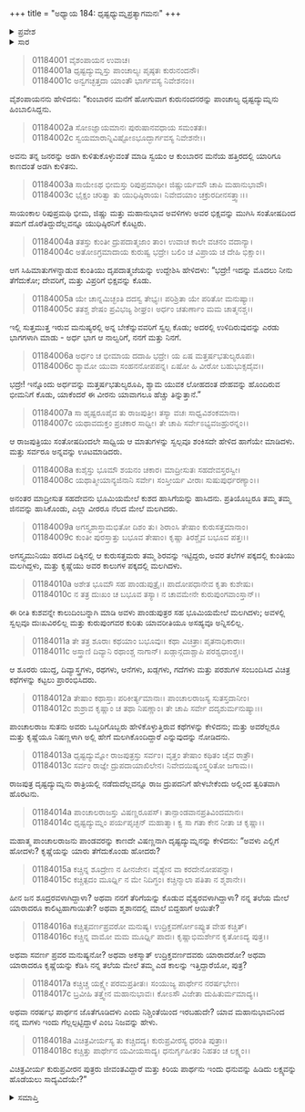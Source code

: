 +++
title = "ಅಧ್ಯಾಯ 184: ಧೃಷ್ಟಧ್ಯುಮ್ನಪ್ರತ್ಯಾಗಮನಃ"
+++

<details><summary>ಪ್ರವೇಶ</summary>


।।   ಓಂ ಓಂ ನಮೋ ನಾರಾಯಣಾಯ।।   ಶ್ರೀ ವೇದವ್ಯಾಸಾಯ ನಮಃ ।।

ಶ್ರೀ ಕೃಷ್ಣದ್ವೈಪಾಯನ ವೇದವ್ಯಾಸ ವಿರಚಿತ  

**ಶ್ರೀ ಮಹಾಭಾರತ**

**ಆದಿ ಪರ್ವ**

**ಸ್ವಯಂವರ ಪರ್ವ**

**ಅಧ್ಯಾಯ 184**

</details>


<details><summary>ಸಾರ</summary>

ಧೃಷ್ಟದ್ಯುಮ್ನನು ಹಿಂಬಾಲಿಸಿ ಕುಂಬಾರನ ಮನೆಗೆ ಬಂದು ಅಡಗಿ ಕುಳಿತು ನಡೆದುದೆಲ್ಲವನ್ನೂ ನೋಡಿದುದು (1-2). ಪಾಂಡವರು ಊಟಮಾಡಿದುದನ್ನು, ಮಲಗಿಕೊಂಡಿದುದನ್ನು ನೋಡಿದ ಧೃಷ್ಟದ್ಯುಮ್ನನು ತಂದೆಗೆ ವರದಿಮಾಡಲು ಹೊರಟುಹೋದುದು (3-13). ದ್ರೌಪದಿಯನ್ನು ಗೆದ್ದವನು ಅರ್ಜುನನೇ ಎಂದು ದ್ರುಪದನು ಮಗನನ್ನು ಪ್ರಶ್ನಿಸುವುದು (14-18).

</details>


> 01184001 ವೈಶಂಪಾಯನ ಉವಾಚ।  
01184001a ಧೃಷ್ಟದ್ಯುಮ್ನಸ್ತು ಪಾಂಚಾಲ್ಯಃ ಪೃಷ್ಠತಃ ಕುರುನಂದನೌ।  
01184001c ಅನ್ವಗಚ್ಛತ್ತದಾ ಯಾಂತೌ ಭಾರ್ಗವಸ್ಯ ನಿವೇಶನಂ।।

ವೈಶಂಪಾಯನನು ಹೇಳಿದನು: “ಕುಂಬಾರನ ಮನೆಗೆ ಹೋಗುವಾಗ ಕುರುನಂದನರನ್ನು ಪಾಂಚಾಲ್ಯ ಧೃಷ್ಟದ್ಯುಮ್ನನು ಹಿಂಬಾಲಿಸಿದ್ದನು.

> 01184002a ಸೋಽಜ್ಞಾಯಮಾನಃ ಪುರುಷಾನವಧಾಯ ಸಮಂತತಃ।  
01184002c ಸ್ವಯಮಾರಾನ್ನಿವಿಷ್ಟೋಽಭೂದ್ಭಾರ್ಗವಸ್ಯ ನಿವೇಶನೇ।।

ಅವನು ತನ್ನ ಜನರನ್ನು ಅಡಗಿ ಕುಳಿತುಕೊಳ್ಳುವಂತೆ ಮಾಡಿ ಸ್ವಯಂ ಆ ಕುಂಬಾರನ ಮನೆಯ ಹತ್ತಿರದಲ್ಲಿ ಯಾರಿಗೂ ಕಾಣದಂತೆ ಅಡಗಿ ಕುಳಿತನು.

> 01184003a ಸಾಯೇಽಥ ಭೀಮಸ್ತು ರಿಪುಪ್ರಮಾಥೀ।
	ಜಿಷ್ಣುರ್ಯಮೌ ಚಾಪಿ ಮಹಾನುಭಾವೌ।   
> 01184003c ಭೈಕ್ಷಂ ಚರಿತ್ವಾ ತು ಯುಧಿಷ್ಠಿರಾಯ।
	ನಿವೇದಯಾಂ ಚಕ್ರುರದೀನಸತ್ತ್ವಾಃ।।  

ಸಾಯಂಕಾಲ ರಿಪುಪ್ರಮಥಿ ಭೀಮ, ಜಿಷ್ಣು ಮತ್ತು ಮಹಾನುಭಾವ ಅವಳಿಗಳು ಅವರ ಭಿಕ್ಷವನ್ನು ಮುಗಿಸಿ ಸಂತೋಷದಿಂದ ತಮಗೆ ದೊರೆತಿದ್ದುದೆಲ್ಲವನ್ನೂ ಯುಧಿಷ್ಠಿರನಿಗೆ ಕೊಟ್ಟರು.

> 01184004a ತತಸ್ತು ಕುಂತೀ ದ್ರುಪದಾತ್ಮಜಾಂ ತಾಂ।
	ಉವಾಚ ಕಾಲೇ ವಚನಂ ವದಾನ್ಯಾ।  
> 01184004c ಅತೋಽಗ್ರಮಾದಾಯ ಕುರುಷ್ವ ಭದ್ರೇ।
	ಬಲಿಂ ಚ ವಿಪ್ರಾಯ ಚ ದೇಹಿ ಭಿಕ್ಷಾಂ।।  

ಆಗ ಸಿಹಿಮಾತುಗಳನ್ನಾಡುವ ಕುಂತಿಯು ದೃಪದಾತ್ಮಜೆಯನ್ನು ಉದ್ದೇಶಿಸಿ ಹೇಳಿದಳು: “ಭದ್ರೇ! ಇದನ್ನು ಮೊದಲು ನೀನು ತೆಗೆದುಕೋ; ದೇವರಿಗೆ, ಮತ್ತು ವಿಪ್ರರಿಗೆ ಭಿಕ್ಷವನ್ನು ಕೊಡು.

> 01184005a ಯೇ ಚಾನ್ನಮಿಚ್ಛಂತಿ ದದಸ್ವ ತೇಭ್ಯಃ।
	ಪರಿಶ್ರಿತಾ ಯೇ ಪರಿತೋ ಮನುಷ್ಯಾಃ।  
> 01184005c ತತಶ್ಚ ಶೇಷಂ ಪ್ರವಿಭಜ್ಯ ಶೀಘ್ರಂ।
	ಅರ್ಧಂ ಚತುರ್ಣಾಂ ಮಮ ಚಾತ್ಮನಶ್ಚ।।  

ಇಲ್ಲಿ ಸುತ್ತಮುತ್ತ ಇರುವ ಮನುಷ್ಯರಲ್ಲಿ ಅನ್ನ ಬೇಕೆನ್ನುವವರಿಗೆ ಸ್ವಲ್ಪ ಕೊಡು; ಅದರಲ್ಲಿ ಉಳಿದಿರುವುದನ್ನು ಎರಡು ಭಾಗಗಳಾಗಿ ಮಾಡು - ಅರ್ಧ ಭಾಗ ಆ ನಾಲ್ವರಿಗೆ, ನನಗೆ ಮತ್ತು ನಿನಗೆ.

> 01184006a ಅರ್ಧಂ ಚ ಭೀಮಾಯ ದದಾಹಿ ಭದ್ರೇ।
	ಯ ಏಷ ಮತ್ತರ್ಷಭತುಲ್ಯರೂಪಃ।  
> 01184006c ಶ್ಯಾಮೋ ಯುವಾ ಸಂಹನನೋಪಪನ್ನ।
	ಏಷೋ ಹಿ ವೀರೋ ಬಹುಭುಕ್ಸದೈವ।।  

ಭದ್ರೇ! ಇನ್ನೊಂದು ಅರ್ಧವನ್ನು ಮತ್ತರ್ಷಭತುಲ್ಯರೂಪಿ, ಶ್ಯಾಮ ಯುವಕ ಲೋಹದಂತ ದೇಹವನ್ನು ಹೊಂದಿರುವ ಭೀಮನಿಗೆ ಕೊಡು, ಯಾಕೆಂದರೆ ಈ ವೀರನು ಯಾವಾಗಲೂ ಹೆಚ್ಚು ತಿನ್ನುತ್ತಾನೆ.”

> 01184007a ಸಾ ಹೃಷ್ಟರೂಪೈವ ತು ರಾಜಪುತ್ರೀ।
	ತಸ್ಯಾ ವಚಃ ಸಾಧ್ವವಿಶಂಕಮಾನಾ।  
> 01184007c ಯಥಾವದುಕ್ತಂ ಪ್ರಚಕಾರ ಸಾಧ್ವೀ।
	ತೇ ಚಾಪಿ ಸರ್ವೇಽಭ್ಯವಜಹ್ರುರನ್ನಂ।।   

ಆ ರಾಜಪುತ್ರಿಯು ಸಂತೋಷದಿಂದಲೇ ಸಾಧ್ವಿಯ ಆ ಮಾತುಗಳನ್ನು ಸ್ವಲ್ಪವೂ ಶಂಕಿಸದೇ ಹೇಳಿದ ಹಾಗೆಯೇ ಮಾಡಿದಳು. ಮತ್ತು ಸರ್ವರೂ ಅನ್ನವನ್ನು ಊಟಮಾಡಿದರು.

> 01184008a ಕುಶೈಸ್ತು ಭೂಮೌ ಶಯನಂ ಚಕಾರ।
	ಮಾದ್ರೀಸುತಃ ಸಹದೇವಸ್ತರಸ್ವೀ।  
> 01184008c ಯಥಾತ್ಮೀಯಾನ್ಯಜಿನಾನಿ ಸರ್ವೇ।
	ಸಂಸ್ತೀರ್ಯ ವೀರಾಃ ಸುಷುಪುರ್ಧರಣ್ಯಾಂ।।  

ಅನಂತರ ಮಾದ್ರೀಸುತ ಸಹದೇವನು ಭೂಮಿಯಮೇಲೆ ಕುಶದ ಹಾಸಿಗೆಯನ್ನು ಹಾಸಿದನು. ಪ್ರತಿಯೊಬ್ಬರೂ ತಮ್ಮ ತಮ್ಮ ಜಿನವನ್ನು ಹಾಸಿಕೊಂಡು, ಎಲ್ಲಾ ವೀರರೂ ನೆಲದ ಮೇಲೆ ಮಲಗಿದರು.

> 01184009a ಅಗಸ್ತ್ಯಶಾಸ್ತಾಮಭಿತೋ ದಿಶಂ ತು।
	ಶಿರಾಂಸಿ ತೇಷಾಂ ಕುರುಸತ್ತಮಾನಾಂ।  
> 01184009c ಕುಂತೀ ಪುರಸ್ತಾತ್ತು ಬಭೂವ ತೇಷಾಂ।
	ಕೃಷ್ಣಾ ತಿರಶ್ಚೈವ ಬಭೂವ ಪತ್ತಃ।।  

ಅಗಸ್ತ್ಯಮುನಿಯು ಹರಸಿದ ದಿಕ್ಕಿನಲ್ಲಿ ಆ ಕುರುಸತ್ತಮರು ತಮ್ಮ ಶಿರವನ್ನು ಇಟ್ಟಿದ್ದರು, ಅವರ ತಲೆಗಳ ಪಕ್ಕದಲ್ಲಿ ಕುಂತಿಯು ಮಲಗಿದ್ದಳು, ಮತ್ತು ಕೃಷ್ಣೆಯು ಅವರ ಕಾಲುಗಳ ಪಕ್ಕದಲ್ಲಿ ಮಲಗಿದಳು.

> 01184010a ಅಶೇತ ಭೂಮೌ ಸಹ ಪಾಂಡುಪುತ್ರೈಃ।
	ಪಾದೋಪಧಾನೇವ ಕೃತಾ ಕುಶೇಷು।  
> 01184010c ನ ತತ್ರ ದುಃಖಂ ಚ ಬಭೂವ ತಸ್ಯಾ।
	ನ ಚಾವಮೇನೇ ಕುರುಪುಂಗವಾಂಸ್ತಾನ್।।  

ಈ ರೀತಿ ಕುಶವನ್ನೇ ಕಾಲುದಿಂಬನ್ನಾಗಿ ಮಾಡಿ ಅವಳು ಪಾಂಡುಪುತ್ರರ ಸಹ ಭೂಮಿಯಮೇಲೆ ಮಲಗಿದಳು; ಅವಳಲ್ಲಿ ಸ್ವಲ್ಪವೂ ದುಃಖವಿರಲಿಲ್ಲ ಮತ್ತು ಕುರುಪುಂಗವರ ಕುರಿತು ಯಾವರೀತಿಯೂ ಅಸಹ್ಯವೂ ಅನ್ನಿಸಲಿಲ್ಲ.

> 01184011a ತೇ ತತ್ರ ಶೂರಾಃ ಕಥಯಾಂ ಬಭೂವುಃ।
	ಕಥಾ ವಿಚಿತ್ರಾಃ ಪೃತನಾಧಿಕಾರಾಃ।  
> 01184011c ಅಸ್ತ್ರಾಣಿ ದಿವ್ಯಾನಿ ರಥಾಂಶ್ಚ ನಾಗಾನ್।
	ಖಡ್ಗಾನ್ಗದಾಶ್ಚಾಪಿ ಪರಶ್ವಧಾಂಶ್ಚ।।  

ಆ ಶೂರರು ಯುದ್ದ, ದಿವ್ಯಾಸ್ತ್ರಗಳು, ರಥಗಳು, ಆನೆಗಳು, ಖಡ್ಗಗಳು, ಗದೆಗಳು ಮತ್ತು ಪರಶುಗಳ ಸಂಬಂದಿಸಿದ ವಿಚಿತ್ರ ಕಥೆಗಳನ್ನು ಕಟ್ಟಲು ಪ್ರಾರಂಭಿಸಿದರು.

> 01184012a ತೇಷಾಂ ಕಥಾಸ್ತಾಃ ಪರಿಕೀರ್ತ್ಯಮಾನಾಃ।
	ಪಾಂಚಾಲರಾಜಸ್ಯ ಸುತಸ್ತದಾನೀಂ।   
> 01184012c ಶುಶ್ರಾವ ಕೃಷ್ಣಾಂ ಚ ತಥಾ ನಿಷಣ್ಣಾಂ।
	ತೇ ಚಾಪಿ ಸರ್ವೇ ದದೃಶುರ್ಮನುಷ್ಯಾಃ।।   

ಪಾಂಚಾಲರಾಜ ಸುತನು ಅವರು ಒಬ್ಬರಿಗೊಬ್ಬರು ಹೇಳಿಕೊಳ್ಳುತ್ತಿರುವ ಕಥೆಗಳನ್ನು ಕೇಳಿದನು; ಮತ್ತು ಅವರೆಲ್ಲರೂ ಮತ್ತು ಕೃಷ್ಣೆಯೂ ನಿಷಣ್ಣಳಾಗಿ ಅಲ್ಲಿ ಹೇಗೆ ಮಲಗಿಕೊಂದಿದ್ದಾರೆ ಎನ್ನುವುದನ್ನು ನೋಡಿದನು.

> 01184013a ಧೃಷ್ಟದ್ಯುಮ್ನೋ ರಾಜಪುತ್ರಸ್ತು ಸರ್ವಂ।
	ವೃತ್ತಂ ತೇಷಾಂ ಕಥಿತಂ ಚೈವ ರಾತ್ರೌ।   
> 01184013c ಸರ್ವಂ ರಾಜ್ಞೇ ದ್ರುಪದಾಯಾಖಿಲೇನ।
	ನಿವೇದಯಿಷ್ಯಂಸ್ತ್ವರಿತೋ ಜಗಾಮ।।  

ರಾಜಪುತ್ರ ದೃಷ್ಟದ್ಯುಮ್ನನು ರಾತ್ರಿಯಲ್ಲಿ ನಡೆದುದೆಲ್ಲವನ್ನೂ ರಾಜ ದ್ರುಪದನಿಗೆ ಹೇಳಬೇಕೆಂದು ಅಲ್ಲಿಂದ ತ್ವರಿತವಾಗಿ ಹೊರಟನು.

> 01184014a ಪಾಂಚಾಲರಾಜಸ್ತು ವಿಷಣ್ಣರೂಪಸ್।
	ತಾನ್ಪಾಂಡವಾನಪ್ರತಿವಿಂದಮಾನಃ।  
> 01184014c ಧೃಷ್ಟದ್ಯುಮ್ನಂ ಪರ್ಯಪೃಚ್ಛನ್ ಮಹಾತ್ಮಾ।
	ಕ್ವ ಸಾ ಗತಾ ಕೇನ ನೀತಾ ಚ ಕೃಷ್ಣಾ।।  

ಮಹಾತ್ಮ ಪಾಂಚಾಲರಾಜನು ಪಾಂಡವರನ್ನು ಕಾಣದೇ ವಿಷಣ್ಣನಾಗಿ ದೃಷ್ಟದ್ಯುಮ್ನನನ್ನು ಕೇಳಿದನು: “ಅವಳು ಎಲ್ಲಿಗೆ ಹೋದಳು? ಕೃಷ್ಣೆಯನ್ನು ಯಾರು ತೆಗೆದುಕೊಂಡು ಹೋದರು?

> 01184015a ಕಚ್ಚಿನ್ನ ಶೂದ್ರೇಣ ನ ಹೀನಜೇನ।
	ವೈಶ್ಯೇನ ವಾ ಕರದೇನೋಪಪನ್ನಾ।  
> 01184015c ಕಚ್ಚಿತ್ಪದಂ ಮೂರ್ಧ್ನಿ ನ ಮೇ ನಿದಿಗ್ಧಂ।
	ಕಚ್ಚಿನ್ಮಾಲಾ ಪತಿತಾ ನ ಶ್ಮಶಾನೇ।।  

ಹೀನ ಜನ ಶೂದ್ರರವಳಾಗಿದ್ದಾಳಾ? ಅಥವಾ ನನಗೆ ತೆರಿಗೆಯನ್ನು ಕೊಡುವ ವೈಶ್ಯರವಳಾಗಿದ್ದಾಳಾ? ನನ್ನ ತಲೆಯ ಮೇಲೆ ಯಾರಾದರೂ ಕಾಲಿಟ್ಟಹಾಗಾಯಿತೇ? ಅಥವಾ ಶ್ಮಶಾನದಲ್ಲಿ ಮಾಲೆ ಬಿದ್ದಹಾಗೆ ಆಯಿತೇ?

> 01184016a ಕಚ್ಚಿತ್ಸವರ್ಣಪ್ರವರೋ ಮನುಷ್ಯ।
	ಉದ್ರಿಕ್ತವರ್ಣೋಽಪ್ಯುತ ವೇಹ ಕಚ್ಚಿತ್।  
> 01184016c ಕಚ್ಚಿನ್ನ ವಾಮೋ ಮಮ ಮೂರ್ಧ್ನಿ ಪಾದಃ।
	ಕೃಷ್ಣಾಭಿಮರ್ಶೇನ ಕೃತೋಽದ್ಯ ಪುತ್ರ।।  

ಅಥವಾ ಸವರ್ಣ ಪ್ರವರ ಮನುಷ್ಯನೋ? ಅಥವಾ ಅಕಸ್ಮಾತ್ ಉದ್ರಿಕ್ತವರ್ಣದವರು ಯಾರಾದರೋ? ಅಥವಾ ಯಾರಾದರೂ ಕೃಷ್ಣೆಯನ್ನು ಕೆಡಿಸಿ ನನ್ನ ತಲೆಯ ಮೇಲೆ ತಮ್ಮ ಎಡ ಕಾಲನ್ನು ಇತ್ತಿದ್ದಾರೆಯೋ, ಪುತ್ರ?

> 01184017a ಕಚ್ಚಿಚ್ಚ ಯಕ್ಷ್ಯೇ ಪರಮಪ್ರತೀತಃ।
	ಸಂಯುಜ್ಯ ಪಾರ್ಥೇನ ನರರ್ಷಭೇಣ।  
> 01184017c ಬ್ರವೀಹಿ ತತ್ತ್ವೇನ ಮಹಾನುಭಾವಃ।
	ಕೋಽಸೌ ವಿಜೇತಾ ದುಹಿತುರ್ಮಮಾದ್ಯ।।  

ಅಥವಾ ನರರ್ಷಭ ಪಾರ್ಥನ ಜೊತೆಗೂಡಿದಳು ಎಂದು ನಿಶ್ಚಿಂತೆಯಿಂದ ಇರಬಹುದೇ? ಯಾವ ಮಹಾನುಭಾವನಿಂದ ನನ್ನ ಮಗಳು ಇಂದು ಗೆಲ್ಲಲ್ಪಟ್ಟಿದ್ದಾಳೆ ಎಂಬ ನಿಜವನ್ನು ಹೇಳು.

> 01184018a ವಿಚಿತ್ರವೀರ್ಯಸ್ಯ ತು ಕಚ್ಚಿದದ್ಯ।
	ಕುರುಪ್ರವೀರಸ್ಯ ಧರಂತಿ ಪುತ್ರಾಃ।  
> 01184018c ಕಚ್ಚಿತ್ತು ಪಾರ್ಥೇನ ಯವೀಯಸಾದ್ಯ।
	ಧನುರ್ಗೃಹೀತಂ ನಿಹತಂ ಚ ಲಕ್ಷ್ಯಂ।।  

ವಿಚಿತ್ರವೀರ್ಯ ಕುರುಪ್ರವೀರನ ಪುತ್ರರು ಜೀವಂತವಿದ್ದಾರೆ ಮತ್ತು ಕಿರಿಯ ಪಾರ್ಥನು ಇಂದು ಧನುವನ್ನು ಹಿಡಿದು ಲಕ್ಷ್ಯವನ್ನು ಹೊಡೆಯಲು ಸಾದ್ಯವಿದೆಯೇ?”

<details><summary>ಸಮಾಪ್ತಿ</summary>



ಇತಿ ಶ್ರೀ ಮಹಾಭಾರತೇ ಆದಿಪರ್ವಣಿ ಸ್ವಯಂವರಪರ್ವಣಿ ಧೃಷ್ಟಧ್ಯುಮ್ನಪ್ರತ್ಯಾಗಮನೇ ಚತುರಶೀತ್ಯಧಿಕಶತತಮೋಽಧ್ಯಾಯ:।।  
ಇದು ಶ್ರೀ ಮಹಾಭಾರತದಲ್ಲಿ ಆದಿಪರ್ವದಲ್ಲಿ ಸ್ವಯಂವರಪರ್ವದಲ್ಲಿ ಧೃಷ್ಟಧ್ಯುಮ್ನಪ್ರತ್ಯಾಗಮನದಲ್ಲಿ ನೂರಾಎಂಭತ್ತ್ನಾಲ್ಕನೆಯ ಅಧ್ಯಾಯವು.


</details>

